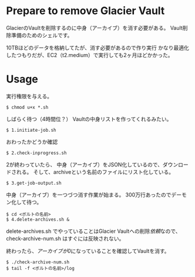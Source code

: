 # Prepare to remove Glacier Vault
GlacierのVaultを削除するのに中身（アーカイブ）を消す必要がある。
Vault削除準備のためのシェルです。

10TBほどのデータを格納してたが、消す必要があるので作り実行
かなり最適化したつもりだが、EC2（t2.medium）で実行しても2ヶ月ほどかかった。

# Usage
実行権限を与える。
```
$ chmod u+x *.sh
```

しばらく待つ（4時間位？）
Vaultの中身リストを作ってくれるみたい。
```
$ 1.initiate-job.sh
```

おわったかどうか確認
```
$ 2.check-inprogress.sh
```

2が終わっていたら、
中身（アーカイブ）をJSON化しているので、ダウンロードされる。
そして、archiveという名前のファイルにリスト化している。
```
$ 3.get-job-output.sh
```

中身（アーカイブ）を一つづつ消す作業が始まる。
300万行あったのでデーモン化して待つ。
```
$ cd <ボルトの名前>
$ 4.delete-archives.sh &
```

delete-archives.sh でやっていることはGlacier Vaultへの削除*依頼*なので、check-archive-num.sh はすぐには反映されない。

終わったら、*アーカイブが0*になっていることを確認してVaultを消す。
```
$ ./check-archive-num.sh
$ tail -f <ボルトの名前>/log
```
